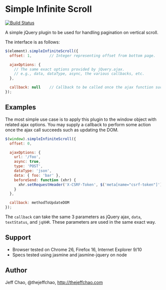 # Simple Infinite Scroll

[![Build Status](https://travis-ci.org/jeffchao/simple-infinite-scroll.png?branch=master)](https://travis-ci.org/jeffchao/simple-infinite-scroll)

A simple jQuery plugin to be used for handling pagination on vertical scroll.

The interface is as follows:

```javascript
$(element).simpleInfiniteScroll({
  offset: 1,        // Integer representing offset from bottom page.

  ajaxOptions: {
    // The same exact options provided by jQuery.ajax.
    // e.g., data, dataType, async, the various callbacks, etc.
  },

  callback: null    // Callback to be called once the ajax function succeeds.
});
```

Examples
----------

The most simple use case is to apply this plugin to the window object with
related ajax options. You may supply a callback to perform some action
once the ajax call succeeds such as updating the DOM.

```javascript
$(window).simpleInfiniteScroll({
  offset: 0,

  ajaxOptions: {
    url: '/foo',
    async: true,
    type: 'POST',
    dataType: 'json',
    data: { foo: 'bar' },
    beforeSend: function (xhr) {
      xhr.setRequestHeader('X-CSRF-Token', $('meta[name="csrf-token"]').attr('content'));
    }
  },

  callback: methodToUpdateDOM
});
```

The `callback` can take the same 3 parameters as jQuery ajax, `data`, `textStatus`, and `jqXHR`. These parameters are used in the same exact way.

Support
----------

- Browser tested on Chrome 26, Firefox 16, Internet Explorer 9/10
- Specs tested using jasmine and jasmine-jquery on node

Author
----------

Jeff Chao, @thejeffchao, http://thejeffchao.com
